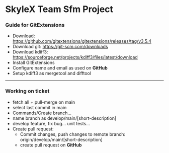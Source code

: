 # SkyleX Team Sfm Project


### Guide for GitExtensions
- Download: https://github.com/gitextensions/gitextensions/releases/tag/v3.5.4
- Download git: https://git-scm.com/downloads
- Download kdiff3: https://sourceforge.net/projects/kdiff3/files/latest/download
- Install GitExtensions
- Configure name and email as used on **GitHub**
- Setup kdiff3 as mergetool and difftool

---

### Working on ticket
- fetch all + pull-merge on main
- select last commit in main
- Commands/Create branch...
- name branch as develop/main/[short-description]
- develop feature, fix bug... unit tests...
- Create pull request:
  - Commit changes, push changes to remote branch: origin/develop/main/[short-description]
  - create pull request on **GitHub**
